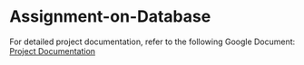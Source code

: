 # Assignment-on-Database
For detailed project documentation, refer to the following Google Document:
[Project Documentation](https://docs.google.com/document/d/1MXscpQPWsetHj0h7E4e3ArqxaSCqg5uiitEPBYKjPgA/edit?usp=sharing)
